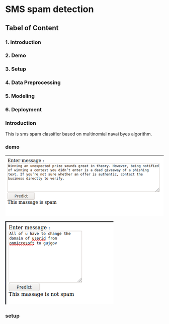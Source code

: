# SMS spam detection <br>

## Tabel of Content<br>

### 1. Introduction<br>

### 2. Demo<br>

### 3. Setup<br>

### 4. Data Preprocessing<br>

### 5. Modeling<br>

### 6. Deployment<br>


### Introduction<br>
This is sms spam classifier based on multinomial navai byes algorithm. <br>


### demo<br>
![web page image](https://github.com/vimal-ai/sms_spam_detection/blob/master/demo/1.png)

![web page image](https://github.com/vimal-ai/sms_spam_detection/blob/master/demo/2.png)

### setup<br>


